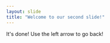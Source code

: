 ```yaml
---
layout: slide
title: "Welcome to our second slide!"
---
```

It's done!
Use the left arrow to go back!
